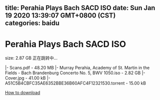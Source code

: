 
title: Perahia Plays Bach SACD ISO
date: Sun Jan 19 2020 13:39:07 GMT+0800 (CST)    
categories: baidu
---

# Perahia Plays Bach SACD ISO
size: 2.87 GB
 正在跳转中...
 
|- Scans.pdf - 48.20 MB
|- Murray Perahia, Academy of St. Martin in the Fields - Bach Brandenburg Concerto No. 5, BWV 1050.iso - 2.82 GB
|- Cover.jpg - 41.00 kB
|- A51C5B4CBFC35AE6352BBE36B60AFC4F12321530.torrent - 15.00 kB

[How to download](https://bpcam.bemobtrk.com/go/2ceec3aa-1ca2-46d6-b9ff-aaa5c184517c?jno=5372)